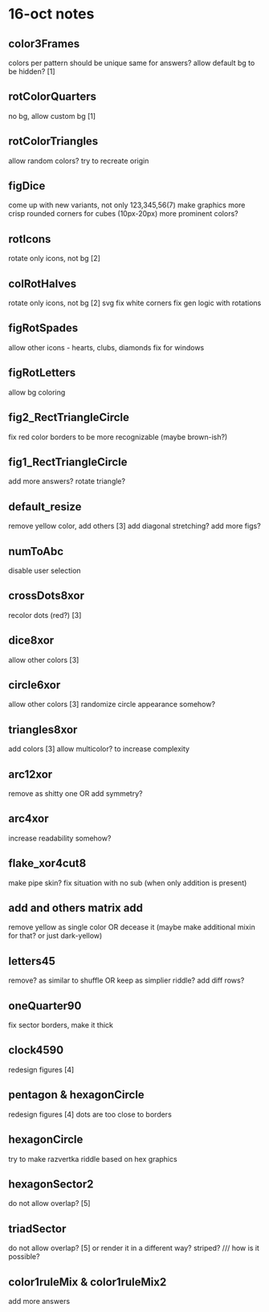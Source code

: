 # 16-oct notes

## color3Frames

colors per pattern should be unique
same for answers?
allow default bg to be hidden? [1]

## rotColorQuarters

no bg, allow custom bg [1]

## rotColorTriangles

allow random colors?
try to recreate origin

## figDice

come up with new variants, not only 123,345,56(7)
make graphics more crisp
rounded corners for cubes (10px-20px)
more prominent colors?

## rotIcons

rotate only icons, not bg [2]

## colRotHalves

rotate only icons, not bg [2]
svg fix white corners
fix gen logic with rotations

## figRotSpades

allow other icons - hearts, clubs, diamonds
fix for windows

## figRotLetters

allow bg coloring

## fig2_RectTriangleCircle

fix red color borders to be more recognizable (maybe brown-ish?)

## fig1_RectTriangleCircle

add more answers? rotate triangle?

## default_resize

remove yellow color, add others [3]
add diagonal stretching?
add more figs?

## numToAbc

disable user selection

## crossDots8xor

recolor dots (red?) [3]

## dice8xor

allow other colors [3]

## circle6xor

allow other colors [3]
randomize circle appearance somehow?

## triangles8xor

add colors [3]
allow multicolor? to increase complexity

## arc12xor

remove as shitty one OR add symmetry?

## arc4xor

increase readability somehow?

## flake_xor4cut8

make pipe skin?
fix situation with no sub (when only addition is present)

## add and others matrix add

remove yellow as single color
OR decease it (maybe make additional mixin for that? or just dark-yellow)

## letters45

remove? as similar to shuffle OR keep as simplier riddle? add diff rows?

## oneQuarter90

fix sector borders, make it thick

## clock4590

redesign figures [4]

## pentagon & hexagonCircle

redesign figures [4] dots are too close to borders

## hexagonCircle

try to make razvertka riddle based on hex graphics

## hexagonSector2

do not allow overlap? [5]

## triadSector

do not allow overlap? [5] or render it in a different way?
striped? /// how is it possible?

## color1ruleMix & color1ruleMix2

add more answers
